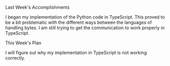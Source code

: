 Last Week's Accomplishments

I began my implementation of the Python code in TypeScript. This proved to be a bit problematic with the different
ways between the languages of handling bytes. I am still trying to get the communication to work properly in TypeScript.

This Week's Plan

I will figure out why my implementation in TypeScript is not working correctly.
